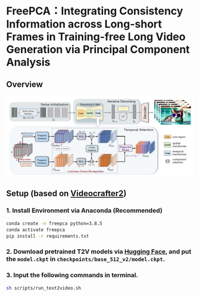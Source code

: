 # FreePCA：Integrating Consistency Information across Long-short Frames in Training-free Long Video Generation via Principal Component Analysis

## Overview
![](overview.jpg)

## Setup (based on [Videocrafter2](https://github.com/AILab-CVC/VideoCrafter/tree/main))

### 1. Install Environment via Anaconda (Recommended)
```bash
conda create -n freepca python=3.8.5
conda activate freepca
pip install -r requirements.txt
```

### 2. Download pretrained T2V models via [Hugging Face](https://huggingface.co/VideoCrafter/VideoCrafter2/blob/main/model.ckpt), and put the `model.ckpt` in `checkpoints/base_512_v2/model.ckpt`.

### 3. Input the following commands in terminal.
```bash
sh scripts/run_text2video.sh
```
